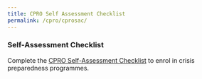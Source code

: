 ```yaml
---
title: CPRO Self Assessment Checklist
permalink: /cpro/cprosac/
---
```


### Self-Assessment Checklist

Complete the [CPRO Self-Assessment Checklist](https://form.gov.sg/#!/5e1987863acc0e00113fe180) to enrol in crisis preparedness programmes.
